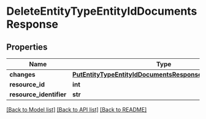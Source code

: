 # DeleteEntityTypeEntityIdDocumentsResponse

## Properties
Name | Type | Description | Notes
------------ | ------------- | ------------- | -------------
**changes** | [**PutEntityTypeEntityIdDocumentsResponseChangesSwagger**](PutEntityTypeEntityIdDocumentsResponseChangesSwagger.md) |  | [optional] 
**resource_id** | **int** |  | [optional] 
**resource_identifier** | **str** |  | [optional] 

[[Back to Model list]](../README.md#documentation-for-models) [[Back to API list]](../README.md#documentation-for-api-endpoints) [[Back to README]](../README.md)

